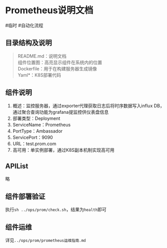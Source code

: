 # Prometheus说明文档
#临时 #自动化流程

## 目录结构及说明
> README.md：说明文档  
> 组件位置图：高亮显示组件在系统内的位置  
> Dockerfile：用于在构建服务器生成镜像  
> Yaml*：K8S部署代码  

## 组件说明
1. 概述：监控服务器，通过exporter代理获取日志后将时序数据写入influx DB，通过聚合查询功能为grafana提监控供仪表盘信息
2. 部署类型：Deployment
3. ServiceName：Prometheus
4. PortType：Ambassador
5. ServicePort：9090
6. URL：test.prom.com
7. 高可用：单实例部署，通过K8S副本机制实现高可用

## APIList
略

## 组件部署验证
执行`sh ../ops/prom/check.sh`，结果为`health`即可

## 组件运维
详见`../ops/prom/prometheus运维指南.md`
